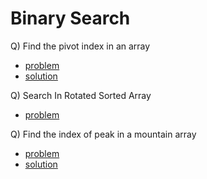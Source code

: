 # Binary Search

Q) Find the pivot index in an array 

- [problem](./findPivotIndex.cpp)
- [solution](./findPivotIndex.cpp)

Q) Search In Rotated Sorted Array

- [problem](https://www.codingninjas.com/codestudio/problems/search-in-rotated-sorted-array_1082554?source=youtube&campaign=love_babbar_codestudio2&utm_source=youtube&utm_medium=affiliate&utm_campaign=love_babbar_codestudio2)


Q) Find the index of peak in a mountain array

- [problem](https://leetcode.com/problems/peak-index-in-a-mountain-array/description/)
- [solution](https://leetcode.com/problems/peak-index-in-a-mountain-array/submissions/960083132/)
